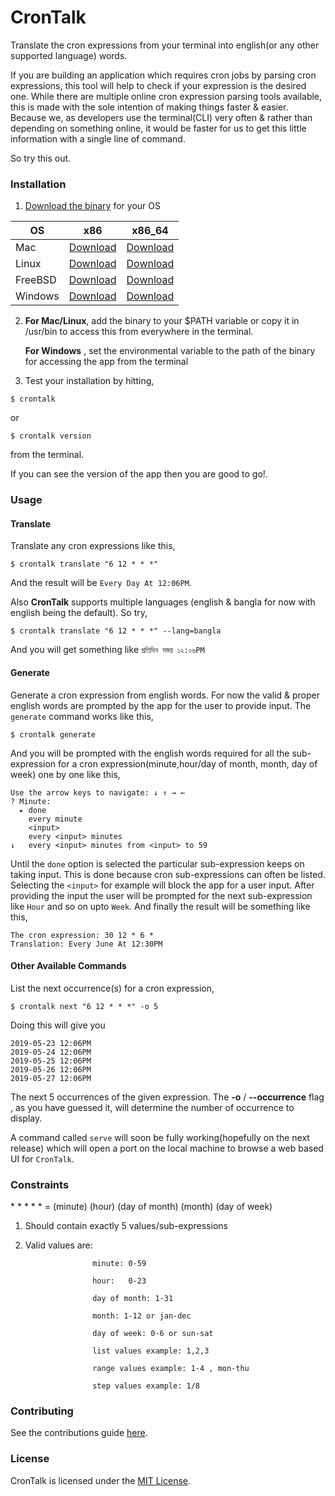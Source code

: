 # CronTalk

Translate the cron expressions from your terminal into english(or any other supported language) words.

If you are building an application which requires cron jobs by parsing cron expressions,  this tool will help to check if your expression is the desired one. While there are multiple online cron expression parsing tools available, this is made with the sole intention of making things faster & easier. Because we, as developers use the terminal(CLI) very often & rather than depending on something online, it would be faster for us to get this little information with a single line of command.

So try this out.

### Installation

1. [Download the binary](https://github.com/Anondo/crontalk-bin) for your OS

| OS      	| x86                                                                                      	| x86_64                                                                                      	|
|---------	|------------------------------------------------------------------------------------------	|---------------------------------------------------------------------------------------------	|
| Mac     	| [Download](https://github.com/Anondo/crontalk-bin/blob/master/v2.1.0/mac_386.zip)     	| [Download](https://github.com/Anondo/crontalk-bin/blob/master/v2.1.0/mac_amd64.zip)     	|
| Linux   	| [Download](https://github.com/Anondo/crontalk-bin/blob/master/v2.1.0/linux_386.zip)   	| [Download](https://github.com/Anondo/crontalk-bin/blob/master/v2.1.0/linux_amd64.zip)   	|
| FreeBSD 	| [Download](https://github.com/Anondo/crontalk-bin/blob/master/v2.1.0/freebsd_386.zip) 	| [Download](https://github.com/Anondo/crontalk-bin/blob/master/v2.1.0/freebsd_amd64.zip) 	|
| Windows 	| [Download](https://github.com/Anondo/crontalk-bin/blob/master/v2.1.0/windows_386.zip) 	| [Download](https://github.com/Anondo/crontalk-bin/blob/master/v2.1.0/windows_amd64.zip) 	|



2. **For Mac/Linux**, add the binary to your $PATH variable or copy it in /usr/bin  to access this from everywhere in the terminal.

   **For Windows**  , set the environmental variable to the path of the binary for accessing the app from the terminal

1. Test your installation by hitting,

```
$ crontalk

```

or

```
$ crontalk version

```

from the terminal.

If you can see the version of the app then you are good to go!.

### Usage

#### Translate

Translate any cron expressions like this,
```
$ crontalk translate "6 12 * * *"
```

And the result will be ```Every Day At 12:06PM```.

Also **CronTalk** supports multiple languages (english & bangla for now with english being the default). So try,

```
$ crontalk translate "6 12 * * *" --lang=bangla

```
And you will get something like ```প্রতিদিন সময় ১২:০৬PM```

#### Generate

Generate a cron expression from english words. For now the valid & proper english words are prompted by the app for the user to provide input. The ```generate``` command works like this,
```
$ crontalk generate
```

And you will be prompted with the english words required for all the sub-expression for a cron expression(minute,hour/day of month, month,  day of week) one by one like this,

```
Use the arrow keys to navigate: ↓ ↑ → ←
? Minute:
  ▸ done
    every minute
    <input>
    every <input> minutes
↓   every <input> minutes from <input> to 59
```
Until the ```done``` option is selected the particular sub-expression keeps on taking input. This is done because cron sub-expressions can often be listed. Selecting the ```<input>``` for example will block the app for a user input. After providing the input the user will be prompted for the next sub-expression like ```Hour``` and so on upto ```Week```. And finally the result will be something like this,

```
The cron expression: 30 12 * 6 *
Translation: Every June At 12:30PM

```

#### Other Available Commands

List the next occurrence(s) for a cron expression,
```
$ crontalk next "6 12 * * *" -o 5
```

Doing this will give you

```
2019-05-23 12:06PM
2019-05-24 12:06PM
2019-05-25 12:06PM
2019-05-26 12:06PM
2019-05-27 12:06PM
```

The next 5 occurrences of the given expression. The **-o** / **--occurrence** flag , as you have guessed it, will determine the number of occurrence to display.

A command called ```serve``` will soon be fully working(hopefully on the next release) which will open a port on the local machine to browse a web based UI for ```CronTalk```.

### Constraints

  \* \* \* \* \*  = (minute) (hour) (day of month) (month) (day of week)

1. Should contain exactly 5 values/sub-expressions

1. Valid values are:

                      minute: 0-59

                      hour:   0-23

                      day of month: 1-31

                      month: 1-12 or jan-dec

                      day of week: 0-6 or sun-sat

                      list values example: 1,2,3

                      range values example: 1-4 , mon-thu

                      step values example: 1/8

### Contributing

See the contributions guide [here](CONTRIBUTING.md).

### License

CronTalk is licensed under the [MIT License](LICENSE).
